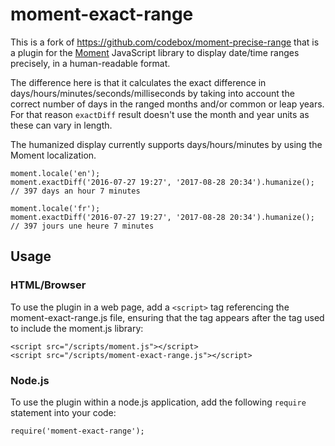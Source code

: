 # moment-exact-range

This is a fork of https://github.com/codebox/moment-precise-range that is a plugin for the <a href="http://momentjs.com/">Moment</a> JavaScript library to display date/time ranges precisely, in a human-readable format.

The difference here is that it calculates the exact difference in days/hours/minutes/seconds/milliseconds by taking into account the correct number of days in the ranged months and/or common or leap years. For that reason `exactDiff` result doesn't use the month and year units as these can vary in length.

The humanized display currently supports days/hours/minutes by using the Moment localization.

	moment.locale('en');
	moment.exactDiff('2016-07-27 19:27', '2017-08-28 20:34').humanize(); // 397 days an hour 7 minutes

	moment.locale('fr');
	moment.exactDiff('2016-07-27 19:27', '2017-08-28 20:34').humanize(); // 397 jours une heure 7 minutes

## Usage

### HTML/Browser

To use the plugin in a web page, add a `<script>` tag referencing the moment-exact-range.js file, ensuring that the tag appears 
after the tag used to include the moment.js library:

    <script src="/scripts/moment.js"></script>
    <script src="/scripts/moment-exact-range.js"></script>

### Node.js

To use the plugin within a node.js application, add the following `require` statement into your code:

    require('moment-exact-range');
